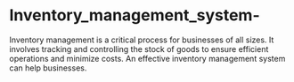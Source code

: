 # Inventory_management_system-
Inventory management is a critical process for businesses of all sizes. It involves tracking and controlling the stock of goods to ensure efficient operations and minimize costs. An effective inventory management system can help businesses.
